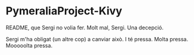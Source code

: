# PymeraliaProject-Kivy
README, que Sergi no volia fer. Molt mal, Sergi. Una decepció. 

Sergi m'ha obligat (un altre cop) a canviar això. I té pressa. Molta pressa. Mooooolta pressa. 
